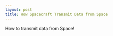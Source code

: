 ```yaml
---
layout: post
title: How Spacecraft Transmit Data from Space
---
```


How to transmit data from Space!
